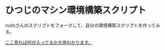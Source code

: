 # ひつじのマシン環境構築スクリプト

nuitsさんのスクリプトをフォークして、自分の環境構築スクリプトを作ってみる。

[ここ見れば何が入ってるか大体わかります。](https://github.com/Ovis/MyEnvironments/blob/master/chocolatery.config)


